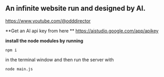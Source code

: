## An infinite website run and designed by AI.
https://www.youtube.com/@odddirector 

**Get an AI api key from here **
https://aistudio.google.com/app/apikey 

**install the node modules by running** 
```console
npm i
``` 
in the terminal window
and then run the server with 

```console
node main.js 
```

